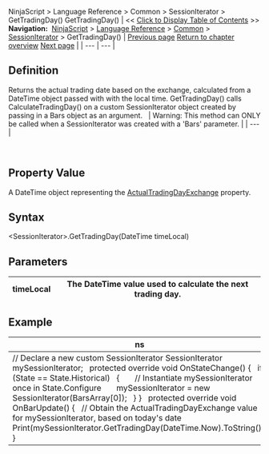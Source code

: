 ﻿
NinjaScript \> Language Reference \> Common \> SessionIterator \> GetTradingDay()
GetTradingDay()
| \<\< [Click to Display Table of Contents](gettradingday.md) \>\> **Navigation:**     [NinjaScript](ninjascript.md) \> [Language Reference](language_reference_wip.md) \> [Common](common.md) \> [SessionIterator](sessioniterator.md) \> GetTradingDay() | [Previous page](getnextsession.md) [Return to chapter overview](sessioniterator.md) [Next page](gettradingdaybeginlocal.md) |
| --- | --- |
## Definition
Returns the actual trading date based on the exchange, calculated from a DateTime object passed with with the local time. GetTradingDay() calls CalculateTradingDay() on a custom SessionIterator object created by passing in a Bars object as an argument. 
 
| Warning: This method can ONLY be called when a SessionIterator was created with a 'Bars' parameter. |
| --- |

 
## 
## Property Value
A DateTime object representing the [ActualTradingDayExchange](actualtradingdayexchange.md) property.
 
## Syntax
\<SessionIterator\>.GetTradingDay(DateTime timeLocal)
## 
## Parameters
| timeLocal | The DateTime value used to calculate the next trading day. |
| --- | --- |

## 
## Example
| ns |
| --- |
| // Declare a new custom SessionIterator SessionIterator mySessionIterator;   protected override void OnStateChange() {    if (State \=\= State.Historical)    {        // Instantiate mySessionIterator once in State.Configure        mySessionIterator \= new SessionIterator(BarsArray\[0]);    } }   protected override void OnBarUpdate() {    // Obtain the ActualTradingDayExchange value for mySessionIterator, based on today's date    Print(mySessionIterator.GetTradingDay(DateTime.Now).ToString()); } |
